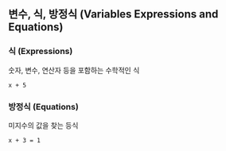 ## 변수, 식, 방정식 (Variables Expressions and Equations)

### 식 (Expressions)

숫자, 변수, 연산자 등을 포함하는 수학적인 식

`x + 5`

### 방정식 (Equations)

미지수의 값을 찾는 등식

`x + 3 = 1`
